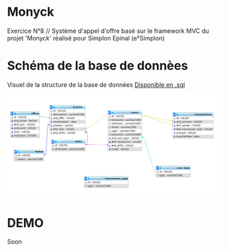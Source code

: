 # Monyck
Exercice N°8 // Système d'appel d'offre basé sur le framework MVC du projet 'Monyck' réalisé pour Simplon Epinal (e²Simplon) 

# Schéma de la base de donnèes
Visuel de la structure de la base de donnèes [Disponible en .sql](
https://raw.githubusercontent.com/bZez/Monycks/blob/master/monyckDB.sql)

![APERCU](https://raw.githubusercontent.com/bZez/Monyck/master/Screenshot-2017-11-12%20localhost%20localhost%20monyckDB%20phpMyAdmin%204%207%205.png)

# DEMO
Soon

